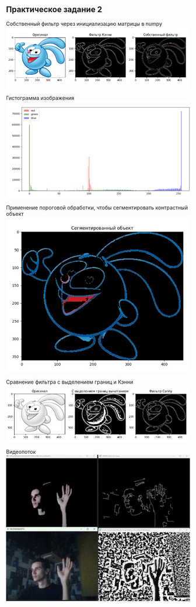 ## Практическое задание 2

Собственный фильтр через инициализацию матрицы в numpy
![Alt text](./image-processing-2/assets/image-1.png)

Гистограмма изображения
![Alt text](./image-processing-2/assets/image-2.png)

Применение пороговой обработки, чтобы сегментировать контрастный объект
![Alt text](./image-processing-2/assets/image-3.png)

Сравнение фильтра с выделением границ и Кэнни
![Alt text](./image-processing-2/assets/image-4.png)

Видеопоток
![Alt text](./image-processing-2/assets/image-5.png)